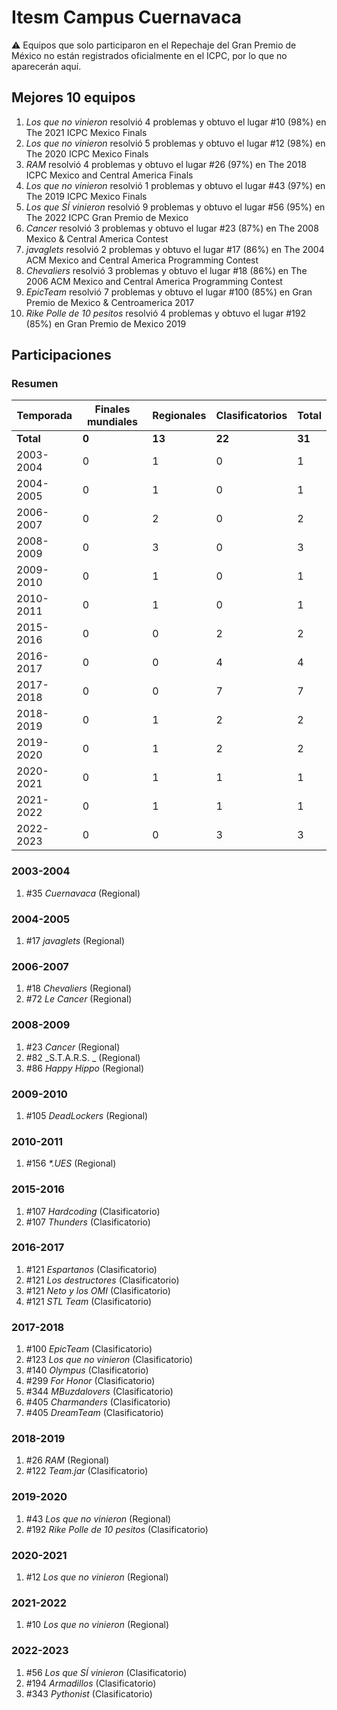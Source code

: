 # Itesm Campus Cuernavaca

:warning: Equipos que solo participaron en el Repechaje del Gran Premio de México no están registrados oficialmente en el ICPC, por lo que no aparecerán aquí.

## Mejores 10 equipos

1. _Los que no vinieron_ resolvió 4 problemas y obtuvo el lugar #10 (98%) en The 2021 ICPC Mexico Finals
1. _Los que no vinieron_ resolvió 5 problemas y obtuvo el lugar #12 (98%) en The 2020 ICPC Mexico Finals
1. _RAM_ resolvió 4 problemas y obtuvo el lugar #26 (97%) en The 2018 ICPC Mexico and Central America Finals
1. _Los que no vinieron_ resolvió 1 problemas y obtuvo el lugar #43 (97%) en The 2019 ICPC Mexico Finals
1. _Los que SÍ vinieron_ resolvió 9 problemas y obtuvo el lugar #56 (95%) en The 2022 ICPC Gran Premio de Mexico
1. _Cancer_ resolvió 3 problemas y obtuvo el lugar #23 (87%) en The 2008 Mexico & Central America Contest
1. _javaglets_ resolvió 2 problemas y obtuvo el lugar #17 (86%) en The 2004 ACM Mexico and Central America Programming Contest
1. _Chevaliers_ resolvió 3 problemas y obtuvo el lugar #18 (86%) en The 2006 ACM Mexico and Central America Programming Contest
1. _EpicTeam_ resolvió 7 problemas y obtuvo el lugar #100 (85%) en Gran Premio de Mexico & Centroamerica 2017
1. _Rike Polle de 10 pesitos_ resolvió 4 problemas y obtuvo el lugar #192 (85%) en Gran Premio de Mexico 2019

## Participaciones

### Resumen

| Temporada | Finales mundiales | Regionales | Clasificatorios | Total |
| --- | --- | --- | --- | --- |
| **Total** | **0** | **13** | **22** | **31** |
| 2003-2004 | 0 | 1 | 0 | 1 |
| 2004-2005 | 0 | 1 | 0 | 1 |
| 2006-2007 | 0 | 2 | 0 | 2 |
| 2008-2009 | 0 | 3 | 0 | 3 |
| 2009-2010 | 0 | 1 | 0 | 1 |
| 2010-2011 | 0 | 1 | 0 | 1 |
| 2015-2016 | 0 | 0 | 2 | 2 |
| 2016-2017 | 0 | 0 | 4 | 4 |
| 2017-2018 | 0 | 0 | 7 | 7 |
| 2018-2019 | 0 | 1 | 2 | 2 |
| 2019-2020 | 0 | 1 | 2 | 2 |
| 2020-2021 | 0 | 1 | 1 | 1 |
| 2021-2022 | 0 | 1 | 1 | 1 |
| 2022-2023 | 0 | 0 | 3 | 3 |

### 2003-2004

1. #35 _Cuernavaca_ (Regional)

### 2004-2005

1. #17 _javaglets_ (Regional)

### 2006-2007

1. #18 _Chevaliers_ (Regional)
1. #72 _Le Cancer_ (Regional)

### 2008-2009

1. #23 _Cancer_ (Regional)
1. #82 _S.T.A.R.S. _ (Regional)
1. #86 _Happy Hippo_ (Regional)

### 2009-2010

1. #105 _DeadLockers_ (Regional)

### 2010-2011

1. #156 _*.UES_ (Regional)

### 2015-2016

1. #107 _Hardcoding_ (Clasificatorio)
1. #107 _Thunders_ (Clasificatorio)

### 2016-2017

1. #121 _Espartanos_ (Clasificatorio)
1. #121 _Los destructores_ (Clasificatorio)
1. #121 _Neto y los OMI_ (Clasificatorio)
1. #121 _STL Team_ (Clasificatorio)

### 2017-2018

1. #100 _EpicTeam_ (Clasificatorio)
1. #123 _Los que no vinieron_ (Clasificatorio)
1. #140 _Olympus_ (Clasificatorio)
1. #299 _For Honor_ (Clasificatorio)
1. #344 _MBuzdalovers_ (Clasificatorio)
1. #405 _Charmanders_ (Clasificatorio)
1. #405 _DreamTeam_ (Clasificatorio)

### 2018-2019

1. #26 _RAM_ (Regional)
1. #122 _Team.jar_ (Clasificatorio)

### 2019-2020

1. #43 _Los que no vinieron_ (Regional)
1. #192 _Rike Polle de 10 pesitos_ (Clasificatorio)

### 2020-2021

1. #12 _Los que no vinieron_ (Regional)

### 2021-2022

1. #10 _Los que no vinieron_ (Regional)

### 2022-2023

1. #56 _Los que SÍ vinieron_ (Clasificatorio)
1. #194 _Armadillos_ (Clasificatorio)
1. #343 _Pythonist_ (Clasificatorio)



